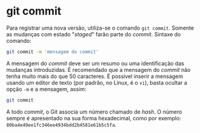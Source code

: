 # git commit

Para registrar uma nova versão, utiliza-se o comando `git commit`. Somente as
mudanças com estado "_staged_" farão parte do _commit_. Sintaxe do comando:
```sh
git commit -m 'mensagem do commit'
```

A mensagem do _commit_ deve ser um resumo ou uma identificação das mudanças
introduzidas. É recomendado que a mensagem do _commit_ não tenha muito mais do que
50 caracteres. É possível inserir a mensagem usando um editor de texto (por
padrão, no Linux, é o `vi`), basta ocultar a opção `-m` e a mensagem, assim:
```sh
git commit
```

A todo _commit_, o Git associa um número chamado de _hash_. O número sempre é
apresentado na sua forma hexadecimal, como por exemplo:
`80ba4e49ee1fc346ee4934bdd2b4581e61b5c5fa`.
